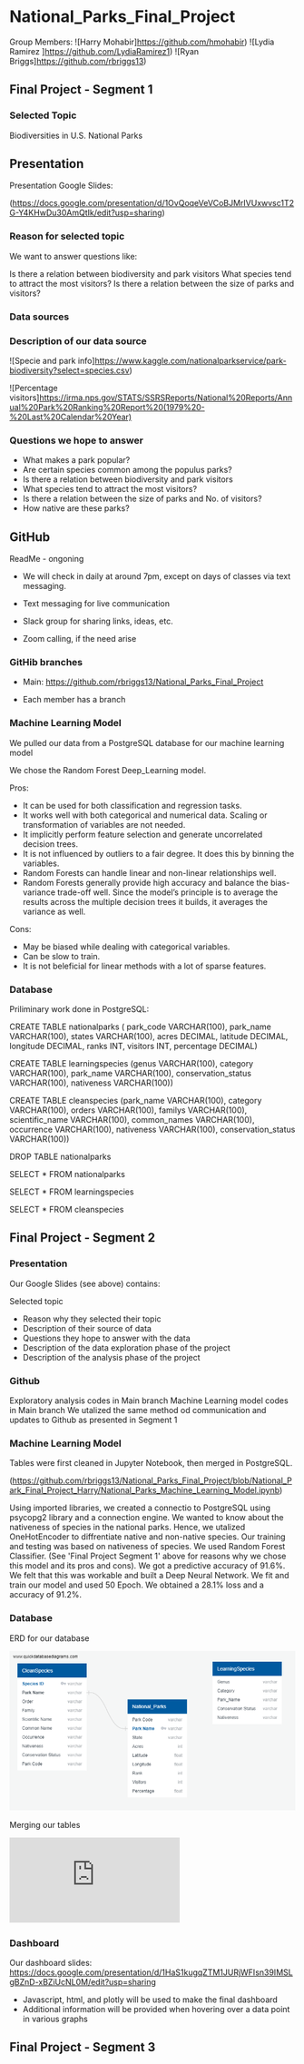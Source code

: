 # National_Parks_Final_Project



Group Members:
![Harry Mohabir]https://github.com/hmohabir)
![Lydia Ramirez ]https://github.com/LydiaRamirez1)
![Ryan Briggs]https://github.com/rbriggs13)

## Final Project - Segment 1

### Selected Topic

Biodiversities in U.S. National Parks

## Presentation

Presentation Google Slides:

(https://docs.google.com/presentation/d/1OvQoqeVeVCoBJMrIVUxwvsc1T2G-Y4KHwDu30AmQtIk/edit?usp=sharing)


### Reason for selected topic

We want to answer questions like:

Is there a relation between biodiversity and park visitors
What species tend to attract the most visitors?
Is there a relation between the size of parks and visitors?

### Data sources


### Description of our data source

![Specie and park info]https://www.kaggle.com/nationalparkservice/park-biodiversity?select=species.csv)


![Percentage visitors]https://irma.nps.gov/STATS/SSRSReports/National%20Reports/Annual%20Park%20Ranking%20Report%20(1979%20-%20Last%20Calendar%20Year)




### Questions we hope to answer


- What makes a park popular?
- Are certain species common among the populus parks?
- Is there a relation between biodiversity and park visitors
- What species tend to attract the most visitors?
- Is there a relation between the size of parks and No. of visitors?
- How native are these parks?


## GitHub

ReadMe - ongoning

- We will check in daily at around 7pm, except on days of classes via text messaging.

- Text messaging for live communication
- Slack group for sharing links, ideas, etc.
- Zoom calling, if the need arise

### GitHib branches

- Main: https://github.com/rbriggs13/National_Parks_Final_Project

- Each member has a branch


###  Machine Learning Model

We pulled our data from a PostgreSQL database for our machine learning model

We chose the Random Forest Deep_Learning model.

Pros:
- It can be used for both classification and regression tasks.
- It works well with both categorical and numerical data. Scaling or transformation of variables are not needed.
- It implicitly perform feature selection and generate uncorrelated decision trees. 
- It is not influenced by outliers to a fair degree. It does this by binning the variables.
- Random Forests can handle linear and non-linear relationships well.
- Random Forests generally provide high accuracy and balance the bias-variance trade-off well. Since the model’s principle is to average the results across the multiple decision trees it builds, it averages the variance as well.

Cons:
- May be biased while dealing with categorical variables.
- Can be slow to train.
- It is not beleficial for linear methods with a lot of sparse features.

### Database

Priliminary work done in PostgreSQL:

CREATE TABLE nationalparks ( park_code VARCHAR(100), park_name VARCHAR(100), states VARCHAR(100), acres DECIMAL, latitude DECIMAL, longitude DECIMAL, ranks INT, visitors INT, percentage DECIMAL)

CREATE TABLE learningspecies (genus VARCHAR(100), category VARCHAR(100), park_name VARCHAR(100), conservation_status VARCHAR(100), nativeness VARCHAR(100))

CREATE TABLE cleanspecies (park_name VARCHAR(100), category VARCHAR(100), orders VARCHAR(100), familys VARCHAR(100), scientific_name VARCHAR(100), common_names VARCHAR(100), occurrence VARCHAR(100), nativeness VARCHAR(100), conservation_status VARCHAR(100))

DROP TABLE nationalparks 

SELECT * FROM nationalparks

SELECT * FROM learningspecies

SELECT * FROM cleanspecies


## Final Project - Segment 2

### Presentation

Our Google Slides (see above) contains:

Selected topic

- Reason why they selected their topic
- Description of their source of data
- Questions they hope to answer with
the data
- Description of the data exploration
phase of the project
- Description of the analysis phase of
the project

### Github

Exploratory analysis codes in Main branch
Machine Learning model codes in Main branch
We utalized the same method od communication and updates to Github as presented in Segment 1

### Machine Learning Model

Tables were first cleaned in Jupyter Notebook, then merged in PostgreSQL. 

(https://github.com/rbriggs13/National_Parks_Final_Project/blob/National_Park_Final_Project_Harry/National_Parks_Machine_Learning_Model.ipynb)

Using imported libraries, we created a connectio to PostgreSQL using psycopg2 library and a connection engine.
We wanted to know about the nativeness of species in the national parks. Hence, we utalized OneHotEncoder to diffrentiate native and non-native species.
Our training and testing was based on nativeness of species.
We used Random Forest Classifier. (See 'Final Project Segment 1' above for reasons why we chose this model and its pros and cons).
We got a predictive accuracy of 91.6%. We felt that this was workable and built a Deep Neural Network.
We fit and train our model and used 50 Epoch.
We obtained a 28.1% loss and a accuracy of 91.2%.


### Database

ERD for our database

![ERD](https://github.com/rbriggs13/National_Parks_Final_Project/blob/main/QuickDBD-export.png)

Merging our tables

![PostgreSQLMerge](https://github.com/rbriggs13/National_Parks_Final_Project/blob/main/PostGresSQLmerge.sql)


### Dashboard

Our dashboard slides: https://docs.google.com/presentation/d/1HaS1kugqZTM1JURjWFIsn39IMSLgBZnD-xBZiUcNL0M/edit?usp=sharing

 - Javascript, html, and plotly will be used to make the final dashboard
 - Additional information will be provided when hovering over a data point in various graphs



## Final Project - Segment 3



